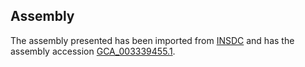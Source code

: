 
Assembly
--------

The assembly presented has been imported from 
[INSDC](http://www.insdc.org) and has the assembly accession
[GCA\_003339455.1](http://www.ebi.ac.uk/ena/data/view/GCA_003339455.1).

